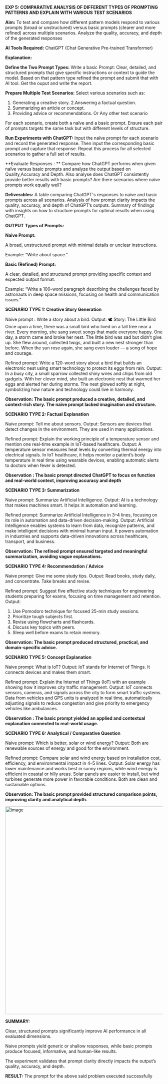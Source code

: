
**EXP 5: COMPARATIVE ANALYSIS OF DIFFERENT TYPES OF PROMPTING PATTERNS AND EXPLAIN WITH VARIOUS TEST SCENARIOS**

**Aim:** 
    To test and compare how different pattern models respond to various prompts (broad or unstructured) versus basic prompts (clearer and more refined) across multiple scenarios.  Analyze the quality, accuracy, and depth of the generated responses 

**AI Tools Required:** ChatGPT (Chat Generative Pre-trained Transformer)

**Explanation:**

**Define the Two Prompt Types:**
Write a basic Prompt: Clear, detailed, and structured prompts that give specific instructions or context to guide the model.
Based on that pattern type refined the prompt and submit that with AI tool.
Get the ouput and write the report.

**Prepare Multiple Test Scenarios:**
Select various scenarios such as:
1. Generating a creative story.
2.Answering a factual question.
3. Summarizing an article or concept.
4. Providing advice or recommendations.
Or Any other test scenario

For each scenario, create both a naïve and a basic prompt. Ensure each pair of prompts targets the same task but with different levels of structure.

**Run Experiments with ChatGPT:**
Input the naïve prompt for each scenario and record the generated response.
Then input the corresponding basic prompt and capture that response.
Repeat this process for all selected scenarios to gather a full set of results.

**Evaluate Responses : **
	Compare how ChatGPT performs when given naïve versus basic prompts and analyze the output based on Quality,Accuracy and Depth. Also analyse does ChatGPT consistently provide better results with basic prompts? Are there scenarios where naïve prompts work equally well?
	
**Deliverables:**
A table comparing ChatGPT's responses to naïve and basic prompts across all scenarios.
Analysis of how prompt clarity impacts the quality, accuracy, and depth of ChatGPT’s outputs.
Summary of findings with insights on how to structure prompts for optimal results when using ChatGPT.


**OUTPUT**
**Types of Prompts:**

**Naive Prompt:**

A broad, unstructured prompt with minimal details or unclear instructions.

Example: “Write about space.”

**Basic (Refined) Prompt:**

A clear, detailed, and structured prompt providing specific context and expected output format.

Example: “Write a 100-word paragraph describing the challenges faced by astronauts in deep space missions, focusing on health and communication issues.”

**SCENARIO TYPE 1: Creative Story Generation**

Naive prompt : Write a story about a bird.
Output: 🕊️ Story: The Little Bird
         Once upon a time, there was a small bird who lived on a tall tree near a river. Every morning, she sang sweet songs that made everyone happy. One day, a storm came and broke her nest. The little bird was sad but didn’t give up. She flew around, collected twigs, and built a new nest stronger than before. When the sun rose again, she sang even louder — a song of hope and courage.

Refined prompt: Write a 120-word story about a bird that builds an electronic nest using smart technology to protect its eggs from rain.
Output:        In a busy city, a small sparrow collected shiny wires and chips from old gadgets. With her clever mind, she built an electronic nest that warmed her eggs and alerted her during storms. The nest glowed softly at night, symbolizing how nature and technology could live in harmony.

**Observation: The basic prompt produced a creative, detailed, and context-rich story. The naïve prompt lacked imagination and structure.**

**SCENARIO TYPE 2: Factual Explanation**

Naive prompt: Tell me about sensors.
Output: Sensors are devices that detect changes in the environment. They are used in many applications.

Refined prompt: Explain the working principle of a temperature sensor and mention one real-time example in IoT-based healthcare.
Output: A temperature sensor measures heat levels by converting thermal energy into electrical signals. In IoT healthcare, it helps monitor a patient’s body temperature in real time using wearable devices, enabling automatic alerts to doctors when fever is detected.

**Observation : The basic prompt directed ChatGPT to focus on function and real-world context, improving accuracy and depth**

**SCENARIO TYPE 3: Summarization**

Naive prompt: Summarize Artificial Intelligence.
Output: AI is a technology that makes machines smart. It helps in automation and learning.

Refined prompt: Summarize Artificial Intelligence in 3–4 lines, focusing on its role in automation and data-driven decision-making.
Output: Artificial Intelligence enables systems to learn from data, recognize patterns, and make intelligent decisions with minimal human input. It powers automation in industries and supports data-driven innovations across healthcare, transport, and business.

**Observation: The refined prompt ensured targeted and meaningful summarization, avoiding vague explanations.**

**SCENARIO TYPE 4: Recommendation / Advice**

Naive prompt: Give me some study tips.
Output: Read books, study daily, and concentrate. Take breaks and revise.

Refined prompt: Suggest five effective study techniques for engineering students preparing for exams, focusing on time management and retention.
Output: 
1. Use Pomodoro technique for focused 25-min study sessions.
2. Prioritize tough subjects first.
3. Revise using flowcharts and flashcards.
4. Discuss key topics with peers. 
5. Sleep well before exams to retain memory.

**Observation: The basic prompt produced structured, practical, and domain-specific advice.**

**SCENARIO TYPE 5: Concept Explanation**

Naive prompt: What is IoT?
Output: IoT stands for Internet of Things. It connects devices and makes them smart.

Refined prompt: Explain the Internet of Things (IoT) with an example showing how it improves city traffic management.
Output: IoT connects sensors, cameras, and signals across the city to form smart traffic systems. Data from vehicles and GPS units is analyzed in real time, automatically adjusting signals to reduce congestion and give priority to emergency vehicles like ambulances.

**Observation : The basic prompt yielded an applied and contextual explanation connected to real-world usage.**

**SCENARIO TYPE 6: Analytical / Comparative Question**

Naive prompt: Which is better, solar or wind energy?
Output: Both are renewable sources of energy and good for the environment.

Refined prompt: Compare solar and wind energy based on installation cost, efficiency, and environmental impact in 4–5 lines.
Output: Solar energy has lower maintenance and works best in sunny regions, while wind energy is efficient in coastal or hilly areas. Solar panels are easier to install, but wind turbines generate more power in favorable conditions. Both are clean and sustainable options.

**Observation: The basic prompt provided structured comparison points, improving clarity and analytical depth.**

<img width="1472" height="664" alt="image" src="https://github.com/user-attachments/assets/33e02c24-6e2c-4044-b9d0-accefc73ec14" />

**SUMMARY:**

Clear, structured prompts significantly improve AI performance in all evaluated dimensions.

Naive prompts yield generic or shallow responses, while basic prompts produce focused, informative, and human-like results.

The experiment validates that prompt clarity directly impacts the output’s quality, accuracy, and depth.

**RESULT:**
The prompt for the above said problem executed successfully
